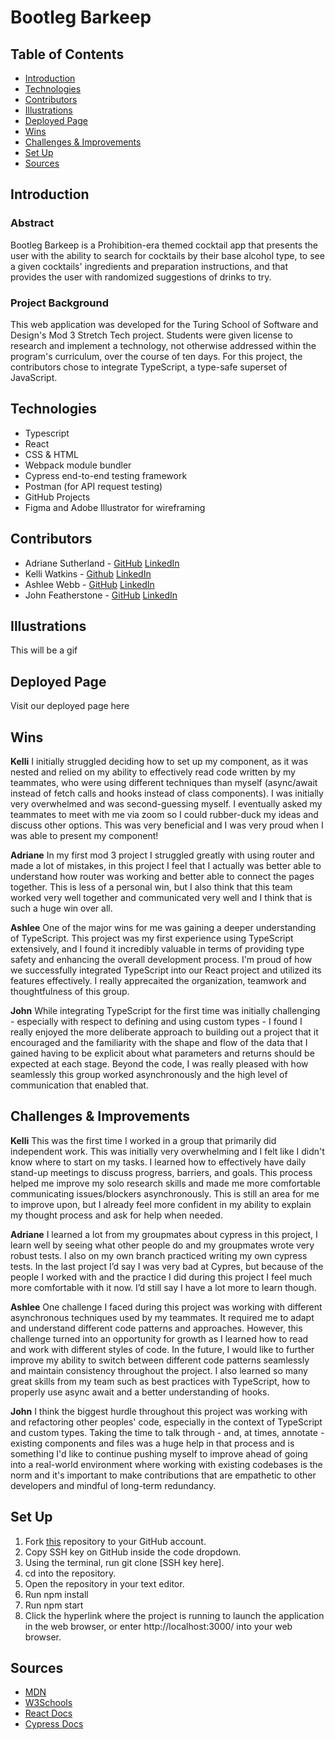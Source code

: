 <!-- # Bootleg Barkeep
## Abstract
Bootleg Barkeep is a Prohibition-era themed cocktail app that presents the user with the ability to search for cocktails by their base alcohol type, to see a given cocktails' ingredients and preparation instructions, and that provides the user with randomized suggestions of drinks to try.
## Project Background
This web application was developed for the Turing School of Software and Design's Mod 3 Stretch Tech project. Students were given license to research and implement a technology, not otherwise addressed within the program's curriculum, over the course of ten days. For this project, the contributors chose to integrate TypeScript, a type-safe superset of JavaScript.

Cocktail data for the project was accessed from the public [Cocktail DB API](https://www.thecocktaildb.com/api.php). 
## Technologies
  - Typescript
  - React
  - CSS & HTML
  - Webpack module bundler
  - Cypress end-to-end testing framework
  - Postman (for API request testing)
  - GitHub Projects
  - Figma and Adobe Illustrator for wireframing
## Contributors
  - Adriane Sutherland - [GitHub](https://github.com/asutherland91) [LinkedIn](https://www.linkedin.com/in/adrianesutherland/)
  - Kelli Watkins - [Github](https://github.com/klwats) [LinkedIn](https://www.linkedin.com/in/kelli-watkins-1b73418b/)
  - Ashlee Webb - [GitHub](https://github.com/AshleeAWebb) [LinkedIn](https://www.linkedin.com/in/ashlee-webb/)
  - John Featherstone - [GitHub](https://github.com/JWFeatherstone) [LinkedIn](https://www.linkedin.com/in/john-w-featherstone/)
## Project Specification
[Project Spec and Rubric](https://frontend.turing.edu/projects/module-3/stretch.html)
## Reflections
### Wins
(Kelli) I initially struggled deciding how to set up my component, as it was nested and relied on my ability to effectively read code written by my teammates, who were using different techniques than myself (async/await instead of fetch calls and hooks instead of class components). I was initially very overwhelmed and was second-guessing myself. I eventually asked my teammates to meet with me via zoom so I could rubber-duck my ideas and discuss other options. This was very beneficial and I was very proud when I was able to present my component!

(Adriane) In my first mod 3 project I struggled greatly with using router and made a lot of mistakes, in this project I feel that I actually was better able to understand how router was working and better able to connect the pages together. This is less of a personal win, but I also think that this team worked very well together and communicated very well and I think that is such a huge win over all.

### Challenges, Lessons Learned & Potential Improvements
(Kelli) This was the first time I worked in a group that primarily did independent work. This was initially very overwhelming and I felt like I didn't know where to start on my tasks. I learned how to effectively have daily stand-up meetings to discuss progress, barriers, and goals. This process helped me improve my solo research skills and made me more comfortable communicating issues/blockers asynchronously. This is still an area for me to improve upon, but I already feel more confident in my ability to explain my thought process and ask for help when needed.
...

(Adriane) I learned a lot from my groupmates about cypress in this project, I learn well by seeing what other people do and my groupmates wrote very robust tests. I also on my own branch practiced writing my own cypress tests. In the last project I’d say I was very bad at Cypres, but because of the people I worked with and the practice I did during this project I feel much more comfortable with it now. I’d still say I have a lot more to learn though.
## Set Up
### Option 1: Visit the Deployed Site
Here.
### Option 2: Installing the Repository Locally
1. Fork [this](https://github.com/JWFeatherstone/bootleg-barkeep) repository to your GitHub account.
1. Copy SSH key on GitHub inside the code dropdown.
1. Using the terminal, run git clone [SSH key here].
1. cd into the repository.
1. Open the repository in your text editor.
1. Run npm install
1. Run npm start
1. Click the hyperlink where the project is running to launch the application in the web browser, or enter http://localhost:3000/ into your web browser. -->

# Bootleg Barkeep
## Table of Contents
  - [Introduction](#Introduction)
  - [Technologies](#Technologies)
  - [Contributors](#Contributors)
  - [Illustrations](#Illustrations)
  - [Deployed Page](#Deployed-Page)
  - [Wins](#Wins)
  - [Challenges & Improvements](#Challenges-&-Improvements)
  - [Set Up](#Set-Up)
  - [Sources](#Sources)
## Introduction
### Abstract
Bootleg Barkeep is a Prohibition-era themed cocktail app that presents the user with the ability to search for cocktails by their base alcohol type, to see a given cocktails' ingredients and preparation instructions, and that provides the user with randomized suggestions of drinks to try.
### Project Background
This web application was developed for the Turing School of Software and Design's Mod 3 Stretch Tech project. Students were given license to research and implement a technology, not otherwise addressed within the program's curriculum, over the course of ten days. For this project, the contributors chose to integrate TypeScript, a type-safe superset of JavaScript.
## Technologies
  - Typescript
  - React
  - CSS & HTML
  - Webpack module bundler
  - Cypress end-to-end testing framework
  - Postman (for API request testing)
  - GitHub Projects
  - Figma and Adobe Illustrator for wireframing
## Contributors
  - Adriane Sutherland - [GitHub](https://github.com/asutherland91) [LinkedIn](https://www.linkedin.com/in/adrianesutherland/)
  - Kelli Watkins - [Github](https://github.com/klwats) [LinkedIn](https://www.linkedin.com/in/kelli-watkins-1b73418b/)
  - Ashlee Webb - [GitHub](https://github.com/AshleeAWebb) [LinkedIn](https://www.linkedin.com/in/ashlee-webb/)
  - John Featherstone - [GitHub](https://github.com/JWFeatherstone) [LinkedIn](https://www.linkedin.com/in/john-w-featherstone/)
## Illustrations
This will be a gif
## Deployed Page
Visit our deployed page here
## Wins
**Kelli**
I initially struggled deciding how to set up my component, as it was nested and relied on my ability to effectively read code written by my teammates, who were using different techniques than myself (async/await instead of fetch calls and hooks instead of class components). I was initially very overwhelmed and was second-guessing myself. I eventually asked my teammates to meet with me via zoom so I could rubber-duck my ideas and discuss other options. This was very beneficial and I was very proud when I was able to present my component!

**Adriane**
In my first mod 3 project I struggled greatly with using router and made a lot of mistakes, in this project I feel that I actually was better able to understand how router was working and better able to connect the pages together. This is less of a personal win, but I also think that this team worked very well together and communicated very well and I think that is such a huge win over all.

**Ashlee**
One of the major wins for me was gaining a deeper understanding of TypeScript. This project was my first experience using TypeScript extensively, and I found it incredibly valuable in terms of providing type safety and enhancing the overall development process. I'm proud of how we successfully integrated TypeScript into our React project and utilized its features effectively. I really apprecaited the organization, teamwork and thoughtfulness of this group. 

**John**
While integrating TypeScript for the first time was initially challenging - especially with respect to defining and using custom types - I found I really enjoyed the more deliberate approach to building out a project that it encouraged and the familiarity with the shape and flow of the data that I gained having to be explicit about what parameters and returns should be expected at each stage. Beyond the code, I was really pleased with how seamlessly this group worked asynchronously and the high level of communication that enabled that.

## Challenges & Improvements
**Kelli** 
This was the first time I worked in a group that primarily did independent work. This was initially very overwhelming and I felt like I didn't know where to start on my tasks. I learned how to effectively have daily stand-up meetings to discuss progress, barriers, and goals. This process helped me improve my solo research skills and made me more comfortable communicating issues/blockers asynchronously. This is still an area for me to improve upon, but I already feel more confident in my ability to explain my thought process and ask for help when needed.

**Adriane**
I learned a lot from my groupmates about cypress in this project, I learn well by seeing what other people do and my groupmates wrote very robust tests. I also on my own branch practiced writing my own cypress tests. In the last project I’d say I was very bad at Cypres, but because of the people I worked with and the practice I did during this project I feel much more comfortable with it now. I’d still say I have a lot more to learn though.

**Ashlee**
One challenge I faced during this project was working with different asynchronous techniques used by my teammates. It required me to adapt and understand different code patterns and approaches. However, this challenge turned into an opportunity for growth as I learned how to read and work with different styles of code. In the future, I would like to further improve my ability to switch between different code patterns seamlessly and maintain consistency throughout the project. I also learned so many great skills from my team such as best practices with TypeScript, how to properly use async await and a better understanding of hooks. 

**John**
I think the biggest hurdle throughout this project was working with and refactoring other peoples' code, especially in the context of TypeScript and custom types. Taking the time to talk through - and, at times, annotate - existing components and files was a huge help in that process and is something I'd like to continue pushing myself to improve ahead of going into a real-world environment where working with existing codebases is the norm and it's important to make contributions that are empathetic to other developers and mindful of long-term redundancy.

## Set Up
1. Fork [this](https://github.com/JWFeatherstone/bootleg-barkeep) repository to your GitHub account.
1. Copy SSH key on GitHub inside the code dropdown.
1. Using the terminal, run git clone [SSH key here].
1. cd into the repository.
1. Open the repository in your text editor.
1. Run npm install
1. Run npm start
1. Click the hyperlink where the project is running to launch the application in the web browser, or enter http://localhost:3000/ into your web browser.
## Sources
  - [MDN](http://developer.mozilla.org/en-US/)
  - [W3Schools](https://www.w3schools.com/)
  - [React Docs](https://reactjs.org/docs/getting-started.html)
  - [Cypress Docs](https://docs.cypress.io/guides/overview/why-cypress.html)

